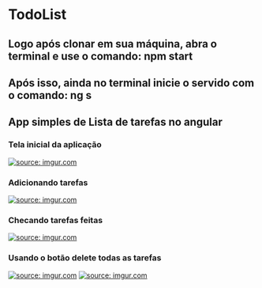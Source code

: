 # TodoList
## Logo após clonar em sua máquina, abra o terminal e use o comando: npm start
## Após isso, ainda no terminal inicie o servido com o comando: ng s
## App simples de Lista de tarefas no angular
### Tela inicial da aplicação
<a href="https://imgur.com/O3KZgj5"><img src="https://i.imgur.com/O3KZgj5.jpg" title="source: imgur.com" /></a>
### Adicionando tarefas
<a href="https://imgur.com/ltumBKY"><img src="https://i.imgur.com/ltumBKY.jpg" title="source: imgur.com" /></a>
### Checando tarefas feitas
<a href="https://imgur.com/a3GQn0r"><img src="https://i.imgur.com/a3GQn0r.jpg" title="source: imgur.com" /></a>
### Usando o botão delete todas as tarefas
<a href="https://imgur.com/kT5yaTQ"><img src="https://i.imgur.com/kT5yaTQ.png" title="source: imgur.com" /></a>
<a href="https://imgur.com/XtkVnTc"><img src="https://i.imgur.com/XtkVnTc.jpg" title="source: imgur.com" /></a>
